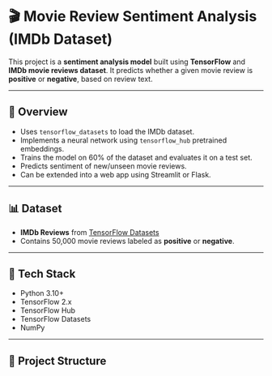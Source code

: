 # 🎬 Movie Review Sentiment Analysis (IMDb Dataset)

This project is a **sentiment analysis model** built using **TensorFlow** and **IMDb movie reviews dataset**. It predicts whether a given movie review is **positive** or **negative**, based on review text.

---

## 📌 Overview

- Uses `tensorflow_datasets` to load the IMDb dataset.
- Implements a neural network using `tensorflow_hub` pretrained embeddings.
- Trains the model on 60% of the dataset and evaluates it on a test set.
- Predicts sentiment of new/unseen movie reviews.
- Can be extended into a web app using Streamlit or Flask.

---

## 📊 Dataset

- **IMDb Reviews** from [TensorFlow Datasets](https://www.tensorflow.org/datasets/catalog/imdb_reviews)
- Contains 50,000 movie reviews labeled as **positive** or **negative**.

---

## 🚀 Tech Stack

- Python 3.10+
- TensorFlow 2.x
- TensorFlow Hub
- TensorFlow Datasets
- NumPy

---

## 📁 Project Structure

